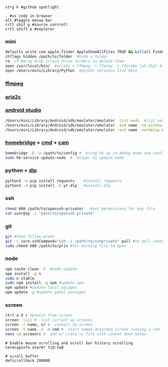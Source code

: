 ```
strg k #github spotlight
```

```
. #vs code in browser
alt #toggle menue bar
crtl shit g #source controll
crtl shift e #explorer
```

### mini
```bash
defaults write com.apple.finder AppleShowAllFiles TRUE && killall Finder  #show hidden files in finder
chflags hidden /path/to/folder  #hide a folder
rm -rf #drag drop icloud drive folders to delete them
open /usr/local/bin/  #aria2c + ffmpeg  + ffplay  + ffprobe (yt-dlp) binaries here
open /Users/mini/Library/Python  #python versions live here
```

### [ffmpeg](https://www.ffmpeg.org/download.html)

### [aria2c](https://github.com/aria2/aria2)

### [android studio](https://developer.android.com/studio)
```bash
/Users/mini/Library/Android/sdk/emulator/emulator -list-avds  #list vms
/Users/mini/Library/Android/sdk/emulator/emulator -avd name -no-window  #run vm headless
/Users/mini/Library/Android/sdk/emulator/emulator -avd name -netdelay none -netspeed full  #und mehr
```

### [homebridge](https://github.com/homebridge/homebridge) + [cmd](https://github.com/ztalbot2000/homebridge-cmd4) + [cam](https://github.com/Sunoo/homebridge-camera-ffmpeg)
```sh
homebridge -D -U /path/to/config #  bring hb up in debug mode and config path
sudo hb-service update-node  #  helper to update node
```

### python + [dlp](https://github.com/yt-dlp/yt-dlp)
```bash
python3 -m pip install requests    #install requests
python3 -m pip install -U yt-dlp   #install dlp
```

### ssh
```bash
chmod 600 /path/to/openssh-private/   #set permissions for key file
ssh user@ip -i "path/to/openssh-private"
```

### git
```bash
git #then follow promt
git -c core.sshCommand="ssh -i /path/to/sshprivate" pull #to pull changes
sudo chmod 600 /path/to/priv #for warning file to open 
```

### node
```bash
npm cache clean -f  #node update
npm install -g n
sudo n stable
sudo npm install -g npm #update npm
npm update #update local pacages
npm update -g #update gobal packages
``` 

### screen
```sh
ctrl a d # detatch from screen
screen -list #  list current up screens
screen -r name, nr #  connect to screen
screen -S name -d -m cmd #  start named detached screen running a cmd
nano ~/.screenrc #  add or crate rc file with conent down below
```
```
# Enable mouse scrolling and scroll bar history scrolling
termcapinfo xterm* ti@:te@

# scroll buffer
defscrollback 200000
```
